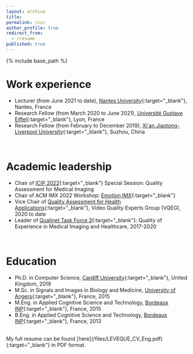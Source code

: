 ```yaml
---
layout: archive
title:
permalink: /cv/
author_profile: true
redirect_from:
  - /resume
published: true
---
```

{% include base_path %}


Work experience
======
* Lecturer (from June 2021 to date), [Nantes University](https://english.univ-nantes.fr/){:target="_blank"}, Nantes, France
* Research Fellow (from March 2020 to June 2021), [Université Gustave Eiffel](https://www.univ-gustave-eiffel.fr/en/){:target="_blank"}, Lyon, France
* Research Fellow (from February to December 2019), [Xi'an Jiaotong-Liverpool University](https://www.xjtlu.edu.cn/en/){:target="_blank"}, Suzhou, China 
<br />

Academic leadership
======
* Chair of [ICIP 2022](https://2022.ieeeicip.org/){:target="_blank"} Special Session: Quality Assessment for Medical Imaging
* Chair of ACM IMX 2022 Workshop: [Emotion IMX](https://emotionimx.ls2n.fr/){:target="_blank"}
* Vice Chair of [Quality Assessment for Health Applications](https://www.its.bldrdoc.gov/vqeg/projects/quality-assessment-for-health-applications-qah.aspx){:target="_blank"}, Video Quality Experts Group (VQEG), 2020 to date
* Leader of [Qualinet Task Force 3](http://www.qualinet.eu/index.php?option=com_content&view=article&id=46&Itemid=53){:target="_blank"}: Quality of Experience in Medical Imaging and Healthcare, 2017-2020
<br />

Education
======
* Ph.D. in Computer Science, [Cardiff University](https://www.cardiff.ac.uk/){:target="_blank"}, United Kingdom, 2019
* M.Sc. in Signals and Images in Biology and Medicine, [University of Angers](https://www.univ-angers.fr/en/){:target="_blank"}, France, 2015
* M.Eng. in Applied Cognitive Science and Technology, [Bordeaux INP](https://ensc.bordeaux-inp.fr/fr){:target="_blank"}, France, 2015
* B.Eng. in Applied Cognitive Science and Technology, [Bordeaux INP](https://ensc.bordeaux-inp.fr/fr){:target="_blank"}, France, 2013

<br />
My full resume can be found [here](/files/LEVEQUE_CV_Eng.pdf){:target="_blank"} in PDF format. <br />

